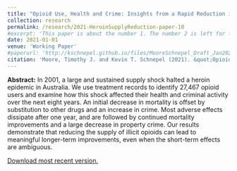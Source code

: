 ```yaml
---
title: "Opioid Use, Health and Crime: Insights from a Rapid Reduction in Heroin Supply"
collection: research
permalink: /research/2021-HeroinSupplyReduction-paper-10
#excerpt: 'This paper is about the number 1. The number 2 is left for future work.'
date: 2021-01-01
venue: 'Working Paper'
#paperurl: 'http://kschnepel.github.io/files/MooreSchnepel_Draft_Jan2021.pdf'
citation: 'Moore, Timothy J. and Kevin T. Schnepel (2021). &quot;Opioid Use, Health and Crime: Insights from a Rapid Reduction in Heroin Supply.&quot; <i>Working Paper</i>.'
---
```


**Abstract:** In 2001, a large and sustained supply shock halted a heroin epidemic in Australia. We use treatment records to identify 27,467 opioid users and examine how this shock affected their health and criminal activity over the next eight years. An initial decrease in mortality is offset by substitution to other drugs and an increase in crime. Most adverse effects dissipate after one year, and are followed by continued mortality improvements and a large decrease in property crime. Our results demonstrate that reducing the supply of illicit opioids can lead to meaningful longer-term improvements, even when the short-term effects are ambiguous.

[Download most recent version.](http://kschnepel.github.io/files/MooreSchnepel_Draft_Jan2021.pdf) 


